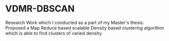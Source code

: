 # VDMR-DBSCAN
Research Work which I conducted as a part of my Master's thesis.  Proposed a Map Reduce based scalable Density based clustering algorithm which is able to find clusters of varied density. 
